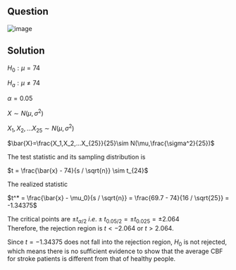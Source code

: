## Question

![image](https://github.com/user-attachments/assets/406012df-916b-4c06-9378-08f4f2a6cbbc)

## Solution
$H_0: \mu = 74$

$H_a: \mu \neq 74$
  
$\alpha=0.05$

$X\sim N(\mu,\sigma^2)$

$X_1,X_2,…X_{25}\sim N(\mu,\sigma^2)$

$\bar{X}=\frac{X_1,X_2,…X_{25}}{25}\sim N(\mu,\frac{\sigma^2}{25})$
  
The test statistic and its sampling distribution is  

$t = \frac{\bar{x} - 74}{s / \sqrt{n}} \sim t_{24}$
     
The realized statistic  

$t^* = \frac{\bar{x} - \mu_0}{s / \sqrt{n}} = \frac{69.7 - 74}{16 / \sqrt{25}} = -1.34375$
     
The critical points are $\pm t_{\alpha / 2} \ i.e. \pm t_{0.05 / 2} = \pm t_{0.025} = \pm 2.064$  
Therefore, the rejection region is $t < -2.064$ or $t > 2.064$.
     
Since $t = -1.34375$ does not fall into the rejection region, $H_0$ is not rejected, which means there is no sufficient evidence to show that the average CBF for stroke patients is different from that of healthy people.
